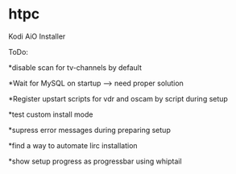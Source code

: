 # htpc
Kodi AiO Installer

ToDo:

*disable scan for tv-channels by default

*Wait for MySQL on startup --> need proper solution

*Register upstart scripts for vdr and oscam by script during setup

*test custom install mode

*supress error messages during preparing setup

*find a way to automate lirc installation

*show setup progress as progressbar using whiptail
